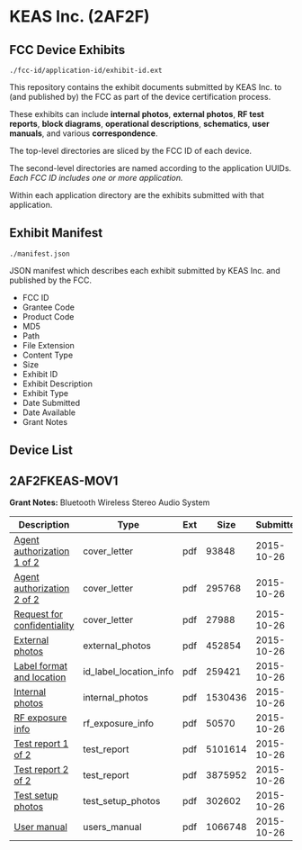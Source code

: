 # KEAS Inc. (2AF2F)
## FCC Device Exhibits

```
./fcc-id/application-id/exhibit-id.ext
```

This repository contains the exhibit documents submitted by KEAS Inc. to (and published by) the FCC as part of the device certification process.

These exhibits can include **internal photos**, **external photos**, **RF test reports**, **block diagrams**, **operational descriptions**, **schematics**, **user manuals**, and various **correspondence**.

The top-level directories are sliced by the FCC ID of each device.

The second-level directories are named according to the application UUIDs. *Each FCC ID includes one or more application.*

Within each application directory are the exhibits submitted with that application. 

## Exhibit Manifest

```
./manifest.json
```

JSON manifest which describes each exhibit submitted by KEAS Inc. and published by the FCC.

- FCC ID
- Grantee Code
- Product Code
- MD5
- Path
- File Extension
- Content Type
- Size
- Exhibit ID
- Exhibit Description
- Exhibit Type
- Date Submitted
- Date Available
- Grant Notes

## Device List
## 2AF2FKEAS-MOV1
**Grant Notes:** Bluetooth Wireless Stereo Audio System

| Description | Type | Ext | Size | Submitted | Available |
| ----------- | ---- | --- | ---- | --------- | --------- |
| [Agent authorization 1 of 2](2AF2FKEAS-MOV1/b25524a5284022d9dcd9f76056c75fbb/2793892.pdf) | cover_letter | pdf | 93848 | 2015-10-26 | 2015-10-26 |
| [Agent authorization 2 of 2](2AF2FKEAS-MOV1/b25524a5284022d9dcd9f76056c75fbb/2793893.pdf) | cover_letter | pdf | 295768 | 2015-10-26 | 2015-10-26 |
| [Request for confidentiality](2AF2FKEAS-MOV1/b25524a5284022d9dcd9f76056c75fbb/2793894.pdf) | cover_letter | pdf | 27988 | 2015-10-26 | 2015-10-26 |
| [External photos](2AF2FKEAS-MOV1/b25524a5284022d9dcd9f76056c75fbb/2793872.pdf) | external_photos | pdf | 452854 | 2015-10-26 | 2016-04-23 |
| [Label format and location](2AF2FKEAS-MOV1/b25524a5284022d9dcd9f76056c75fbb/2793895.pdf) | id_label_location_info | pdf | 259421 | 2015-10-26 | 2015-10-26 |
| [Internal photos](2AF2FKEAS-MOV1/b25524a5284022d9dcd9f76056c75fbb/2793873.pdf) | internal_photos | pdf | 1530436 | 2015-10-26 | 2016-04-23 |
| [RF exposure info](2AF2FKEAS-MOV1/b25524a5284022d9dcd9f76056c75fbb/2793896.pdf) | rf_exposure_info | pdf | 50570 | 2015-10-26 | 2015-10-26 |
| [Test report 1 of 2](2AF2FKEAS-MOV1/b25524a5284022d9dcd9f76056c75fbb/2793897.pdf) | test_report | pdf | 5101614 | 2015-10-26 | 2015-10-26 |
| [Test report 2 of 2](2AF2FKEAS-MOV1/b25524a5284022d9dcd9f76056c75fbb/2793898.pdf) | test_report | pdf | 3875952 | 2015-10-26 | 2015-10-26 |
| [Test setup photos](2AF2FKEAS-MOV1/b25524a5284022d9dcd9f76056c75fbb/2793874.pdf) | test_setup_photos | pdf | 302602 | 2015-10-26 | 2016-04-23 |
| [User manual](2AF2FKEAS-MOV1/b25524a5284022d9dcd9f76056c75fbb/2793875.pdf) | users_manual | pdf | 1066748 | 2015-10-26 | 2016-04-23 |
